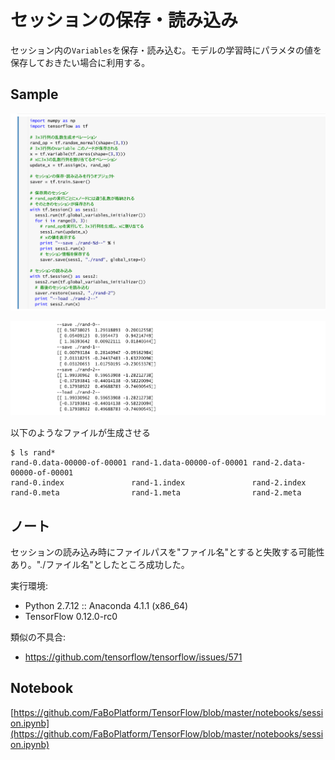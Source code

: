 # セッションの保存・読み込み

セッション内の`Variables`を保存・読み込む。モデルの学習時にパラメタの値を保存しておきたい場合に利用する。

## Sample

![](/img/session01.png)

![](/img/session02.png)

以下のようなファイルが生成させる

```shell
$ ls rand*
rand-0.data-00000-of-00001 rand-1.data-00000-of-00001 rand-2.data-00000-of-00001
rand-0.index               rand-1.index               rand-2.index
rand-0.meta                rand-1.meta                rand-2.meta
```

## ノート

セッションの読み込み時にファイルパスを"ファイル名"とすると失敗する可能性あり。"./ファイル名"としたところ成功した。

実行環境:

* Python 2.7.12 :: Anaconda 4.1.1 (x86_64)
* TensorFlow 0.12.0-rc0

類似の不具合:

* https://github.com/tensorflow/tensorflow/issues/571

## Notebook

[https://github.com/FaBoPlatform/TensorFlow/blob/master/notebooks/session.ipynb](https://github.com/FaBoPlatform/TensorFlow/blob/master/notebooks/session.ipynb)


